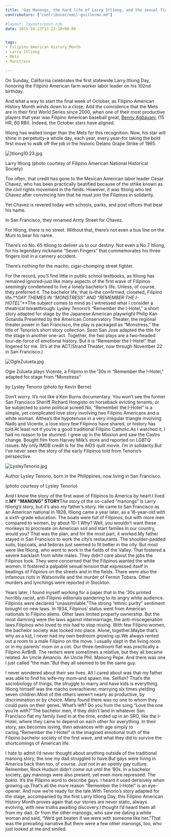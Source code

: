```yaml
---
title: 'Gay Manongs, the hard life of Larry Itliong, and the sexual fluidity of the first wave of Filipino Americans'
contributors: ["contributor/emil-guillermo.md"]

#layout: layouts/post.njk
date: 2015-10-23T13:22:18+00:00


tags:
- Filipino American History Month
- Larry Itliong
- Mets
- Monstress

---
```


On Sunday, California celebrates the first statewide Larry Itliong Day, honoring the Filipino American farm worker labor leader on his 102nd birthday.

And what a way to start the final week of October, as Filipino American History Month winds down to a close. Add the coincidence that the Mets are in their first World Series since 2000, when one of their most productive players that year was Filipino American baseball great, [Benny Agbayani,][1] (15 HR, 60 RBI). Indeed, the October stars have aligned.

Itliong has waited longer than the Mets for this recognition. Now, his star will shine in perpetuity–a whole day, each year, every year–for taking the bold first move to walk off the job in the historic Delano Grape Strike of 1965.

![Itliong10.23.jpg](/uploads/Itliong10.23.jpg)

Larry Itliong (photo courtesy of Filipino American National Historical Society)

Too often, that credit has gone to the Mexican American labor leader Cesar Chavez, who has been practically beatified because of the strike known as the civil rights movement in the fields. However, it was Itliong who led Chavez after convincing him that he must join the Filipinos in solidarity.

Yet Chavez is revered today with schools, parks, and post offices that bear his name.

In San Francisco, they renamed Army Street for Chavez.

For Itliong, there is no street. Without that, there’s not even a bus line on the Muni to bear his name.

There’s no No. 65 Itliong to deliver us to our destiny. Not even a No.7 Itliong, for his legendary nickname “Seven Fingers” that commemorates his three fingers lost in a cannery accident.

There’s nothing for the macho, cigar-chomping street fighter.

For the record, you’ll find little in public school textbooks, as Itliong has remained ignored–just like many aspects of the first wave of Filipinos seemingly condemned to live a lonely bachelor’s life.
Unless, of course, they preferred it. The bachelor life, that is–the confirmed, closeted, Filipino life.**_GAY THEMES IN “MONSTRESS” AND “REMEMBER THE I-HOTEL”_**The subject comes to mind as I witnessed what I consider a theatrical breakthrough: Lysley Tenorio’s “Remember the I-Hotel,” a short story adapted for stage by the Japanese American playwright Philip Kan Gotanda.Presented by the American Conservatory Theater, the regional theater power in San Francisco, the play is packaged as “Monstress,” the title of Tenorio’s short story collection. Sean San Jose adapted the title for the stage in another one-act. Together, the two plays are a two-headed tour-de-force of emotional history. But it is “Remember the I-Hotel” that lingered for me. (It’s at the ACT/Strand Theater, now through November 22 in San Francisco.)

![OgleZulueta.jpg](/uploads/OgleZulueta.jpg)

Ogie Zulueta plays Vicente, a Filipino in the ’30s in “Remember the I-Hotel,” adapted for stage from “Monstress”

by Lysley Tenorio (photo by Kevin Berne)

Don’t worry. It’s not like a Ken Burns documentary. You won’t see the former San Francisco Sheriff Richard Hongisto on horseback evicting tenants, or be subjected to some political screed.No, “Remember the I-Hotel” is a simple, yet complicated love story involving two Filipino Americans and a white woman. Althea’s the hypotenuse in a very irregular triangle involving Nado and Vicente, a love story few Filipinos have shared, or history has told.At least not if you’re a good traditional Filipino Catholic.As I watched it, I had no reason to be stunned. I grew up in the Mission and saw the Castro change. Bought film from Harvey Milk’s store and reported on LGBTQ issues. My only IMDB credit is for the AIDS quilt movie. I’m in solidarity.But I’ve never seen the story of the early Filipinos told from Tenorio’s perspective.

![LysleyTenorio.jpg](/uploads/LysleyTenorio.jpg)

Author Lysley Tenorio, born in the Philippines, now living in San Francisco.

(photo courtesy of Lysley Tenorio)

And I know the story of the first wave of Filipinos to America by heart.I lived it.**MY “MANONG” STORY**The story of the so-called “manongs” is Larry Itliong’s story, but it’s also my father’s story. He came to San Francisco as an American national in 1928. Itliong came a year later, as a 16-year-old with a sixth-grade education. The boats were full of Filipinos, but with more men compared to women, by about 10-1.Why? Well, you wouldn’t want these monkeys to procreate on American soil and start familes in our country, would you? That was the plan, and for the most part, it worked.My father stayed in San Francisco to work the city’s restaurants. The shoulder-padded suits, topcoats, and fedoras just seemed to fit better in the city. But most were like Itliong, who went to work in the fields of the Valley. That fostered a severe backlash from white males. They didn’t care about the jobs the Filipinos took. They were concerned that the Filipinos wanted the white women. It fostered a palpable sexual tension that expressed itself in beatings of Filipinos on the streets and in the fields. There were also the infamous riots in Watsonville and the murder of Fermin Tobera. Other murders and lynchings were reported in Stockton.

Years later, I found myself working for a paper that in the ’30s printed horribly racist, anti-Filipino editorials pandering to its angry white audience. Filipinos were declared “unassimilable.”The strong “ethnic purity” sentiment brought on new laws. In 1934, Filipinos’ status went from American nationals to Filipino aliens. Other laws limited property ownership. But the most damning were the laws against intermarriage, the anti-miscegenation laws.Filipinos who loved to mix had to stop mixing. With few Filipino women, the bachelor society was locked into place. Alone, together.Maybe that’s why as a kid, I never had my own bedroom growing up.We always rented out a room to a male Filipino on the move. I usually slept in the living room or in my parents’ room on a cot. Our three-bedroom flat was practically a Filipino AirBnB. The renters were sometimes a relative, but they all became related. An Uncle Amancio. An Uncle Phil. Manong Pepe. And there was one I just called “the man.”But they all seemed to be the same guy.

I never wondered about their sex lives. All I cared about was that my father was able to find his wife–my mom–and spawn me. Selfish? That’s the sociobiology of things, the struggle to marry and have kids is everything. Itliong himself was the macho overachiever, marrying six times yielding seven children.Most of the others weren’t nearly as productive, by discrimination or by choice. Many found there was no one to whom they could pass on their genes. What’s left? Do you hum the song “Love the one you’re with?”The bachelor men, if they didn’t land in whatever San Francisco flat my family lived in at the time, ended up in an SRO, like the I-Hotel, where they came to depend on each other for everything. In their story, sex becomes loving, then advances with age simply to caring.“Remember the I-Hotel” is the imagined emotional truth of the Filipino bachelor society of the first wave, and what they did to survive the shortcomings of American life.

I hate to admit I’d never thought about anything outside of the traditional manong story, the one my dad struggled to have.But gays were living in America back then too, of course. Just not in an openly gay culture. Remember, Rock Hudson didn’t come out until the ’80s. In a bachelor society, gay manongs were also present, yet even more repressed. The _bakla._ It’s the Pilipino word to describe gays. I heard it used derisively when growing up.That’s all the more reason “Remember the I-Hotel” is an eye-opener. And now we’re ready for the tale.With Tenorio’s story adapted for the stage, accompanied by the first Larry Itliong Day, this Filipino American History Month proves again that our stories are never static, always evolving, with new truths awaiting discovery.I thought I’d heard them all from my dad. Or from the other manongs, who saw me dating a white woman and said, “We’d get beaten if we were with someone like her.”That was the prevailing narrative.But there were a few other manongs, too, who just looked at me and smiled.

[1]: https://www.baseball-reference.com/players/a/agbaybe01.shtml
